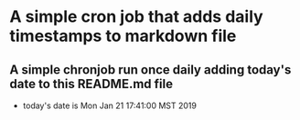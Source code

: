 A simple cron job that adds daily timestamps to markdown file
============================================================
## A simple chronjob run once daily adding today's date to this README.md file
* today's date is Mon Jan 21 17:41:00 MST 2019

